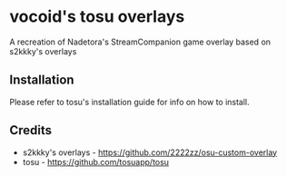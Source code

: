 # vocoid's tosu overlays
A recreation of Nadetora's StreamCompanion game overlay based on s2kkky's overlays

## Installation
Please refer to tosu's installation guide for info on how to install.

## Credits
- s2kkky's overlays - https://github.com/2222zz/osu-custom-overlay
- tosu - https://github.com/tosuapp/tosu